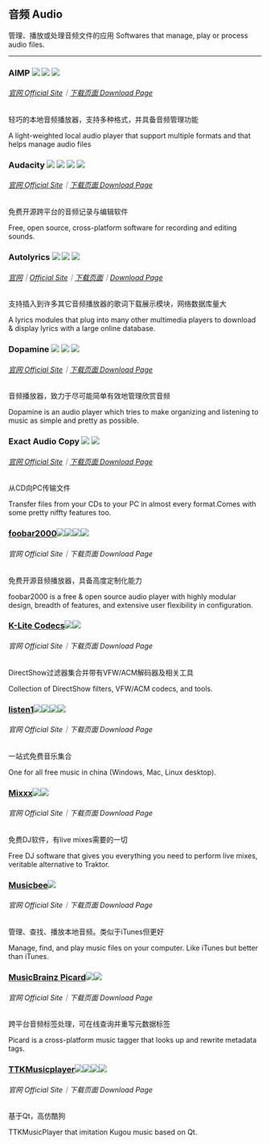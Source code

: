 ## 音频   Audio

管理、播放或处理音频文件的应用   Softwares that manage, play or process audio files.

---

### AIMP ![](/assets/图片2.png) ![](/assets/usb.png) ![](/assets/earth-globe.png)

###### [官网  Official Site](http://www.aimp.ru/index.php?do=lang&lng=en)｜[下载页面  Download Page](http://www.aimp.ru/index.php?do=download)

轻巧的本地音频播放器，支持多种格式，并具备音频管理功能

A light-weighted local audio player that support multiple formats and that helps manage audio files

### Audacity ![](/assets/图片2.png) ![](/assets/open-source-icon.png) ![](/assets/usb.png) ![](/assets/earth-globe.png)

###### [官网  Official Site](http://www.audacityteam.org/)｜[下载页面  Download Page](http://www.audacityteam.org/download/windows/)

免费开源跨平台的音频记录与编辑软件

Free, open source, cross-platform software for recording and editing sounds.

### Autolyrics ![](/assets/图片2.png) ![](/assets/china.png) ![](/assets/united-states.png)

###### [官网](http://www.autolyric.com/zh-hans)｜[Official Site](http://www.autolyric.com/)｜[下载页面](http://www.autolyric.com/zh-hans/download)｜[Download Page](http://www.autolyric.com/en/download.html)

支持插入到许多其它音频播放器的歌词下载展示模块，网络数据库量大

A lyrics modules that plug into many other multimedia players to download & display lyrics with a large online database.

### Dopamine ![](/assets/图片2.png) ![](/assets/open-source-icon.png) ![](/assets/earth-globe.png)

###### [官网  Official Site](http://www.digimezzo.com/software/dopamine/)｜[下载页面  Download Page](http://www.digimezzo.com/content/software/dopamine/)

音频播放器，致力于尽可能简单有效地管理欣赏音频

Dopamine is an audio player which tries to make organizing and listening to music as simple and pretty as possible.

### Exact Audio Copy ![](/assets/图片2.png) ![](/assets/earth-globe.png)

###### [官网  Official Site](http://exactaudiocopy.de/)｜[下载页面  Download Page](http://www.exactaudiocopy.de/en/index.php/resources/download/)

从CD向PC传输文件

Transfer files from your CDs to your PC in almost every format.Comes with some pretty niffty features too.

### [foobar2000](http://www.foobar2000.org/)![](/assets/图片2.png)![](/assets/open-source-icon.png)![](/assets/united-states.png)![](/assets/usb.png)

###### 官网  Official Site｜下载页面  Download Page

免费开源音频播放器，具备高度定制化能力

foobar2000 is a free & open source audio player with highly modular design, breadth of features, and extensive user flexibility in configuration.

### [K-Lite Codecs](http://www.codecguide.com/download_kl.htm)![](/assets/图片2.png)![](/assets/united-states.png)

###### 官网  Official Site｜下载页面  Download Page

DirectShow过滤器集合并带有VFW/ACM解码器及相关工具

Collection of DirectShow filters, VFW/ACM codecs, and tools.

### [listen1](http://listen1.github.io/listen1)![](/assets/图片2.png)![](/assets/open-source-icon.png)![](/assets/china.png)![](/assets/united-states.png)

###### 官网  Official Site｜下载页面  Download Page

一站式免费音乐集合

One for all free music in china \(Windows, Mac, Linux desktop\).

### [Mixxx](http://mixxx.org/)![](/assets/图片2.png)![](/assets/earth-globe.png)

###### 官网  Official Site｜下载页面  Download Page

免费DJ软件，有live mixes需要的一切

Free DJ software that gives you everything you need to perform live mixes, veritable alternative to Traktor.

### [Musicbee](http://getmusicbee.com/)![](/assets/earth-globe.png)

###### 官网  Official Site｜下载页面  Download Page

管理、查找、播放本地音频。类似于iTunes但更好

Manage, find, and play music files on your computer. Like iTunes but better than iTunes.

### [MusicBrainz Picard](https://picard.musicbrainz.org/)![](/assets/图片2.png)![](/assets/earth-globe.png)

###### 官网  Official Site｜下载页面  Download Page

跨平台音频标签处理，可在线查询并重写元数据标签

Picard is a cross-platform music tagger that looks up and rewrite metadata tags.

### [TTKMusicplayer](https://github.com/Greedysky/TTKMusicplayer)![](/assets/图片2.png)![](/assets/open-source-icon.png)![](/assets/china.png)![](/assets/united-states.png)

###### 官网  Official Site｜下载页面  Download Page

基于Qt，高仿酷狗

TTKMusicPlayer that imitation Kugou music based on Qt.

